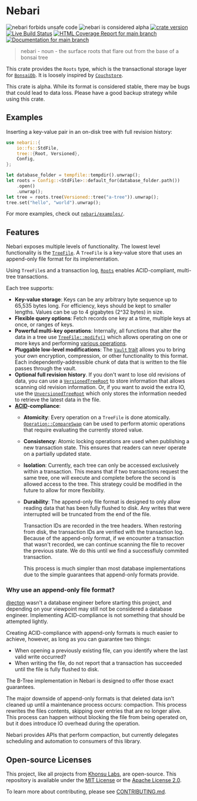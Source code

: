 # Nebari

![nebari forbids unsafe code](https://img.shields.io/badge/unsafe-forbid-success)
![nebari is considered alpha](https://img.shields.io/badge/status-alpha-orange)
[![crate version](https://img.shields.io/crates/v/nebari.svg)](https://crates.io/crates/nebari)
[![Live Build Status](https://img.shields.io/github/workflow/status/khonsulabs/nebari/Tests/main)](https://github.com/khonsulabs/nebari/actions?query=workflow:Tests)
[![HTML Coverage Report for `main` branch](https://khonsulabs.github.io/nebari/coverage/badge.svg)](https://nebari.bonsaidb.io/coverage/)
[![Documentation for `main` branch](https://img.shields.io/badge/docs-main-informational)](https://nebari.bonsaidb.io/main/nebari/)

> nebari - noun - the surface roots that flare out from the base of a bonsai tree

This crate provides the `Roots` type, which is the transactional storage layer
for [`BonsaiDb`](https://dev.bonsaidb.io/). It is loosely inspired by
[`Couchstore`](https://github.com/couchbase/couchstore).

This crate is alpha. While its format is considered stable, there may be bugs
that could lead to data loss. Please have a good backup strategy while using
this crate.

## Examples

Inserting a key-value pair in an on-disk tree with full revision history:

```rust
use nebari::{
    io::fs::StdFile,
    tree::{Root, Versioned},
    Config,
};

let database_folder = tempfile::tempdir().unwrap();
let roots = Config::<StdFile>::default_for(database_folder.path())
    .open()
    .unwrap();
let tree = roots.tree(Versioned::tree("a-tree")).unwrap();
tree.set("hello", "world").unwrap();
```

For more examples, check out [`nebari/examples/`](https://github.com/khonsulabs/nebari/tree/main/nebari/examples/).

## Features

Nebari exposes multiple levels of functionality. The lowest level functionality
is the
[`TreeFile`](https://nebari.bonsaidb.io/main/nebari/tree/struct.TreeFile.html).
A `TreeFile` is a key-value store that uses an append-only file format for its
implementation.

Using `TreeFile`s and a transaction log,
[`Roots`](https://nebari.bonsaidb.io/main/nebari/struct.Roots.html) enables
ACID-compliant, multi-tree transactions.

Each tree supports:

- **Key-value storage**: Keys can be any arbitrary byte sequence up to 65,535
  bytes long. For efficiency, keys should be kept to smaller lengths. Values can
  be up to 4 gigabytes (2^32 bytes) in size.
- **Flexible query options**: Fetch records one key at a time, multiple keys at
  once, or ranges of keys.
- **Powerful multi-key operations**: Internally, all functions that alter the
  data in a tree use
  [`TreeFile::modify()`](https://nebari.bonsaidb.io/main/nebari/tree/struct.TreeFile.html#method.modify)
  which allows operating on one or more keys and performing [various
  operations](https://nebari.bonsaidb.io/main/nebari/tree/enum.Operation.html).
- **Pluggable low-level modifications**: The [`Vault`
  trait](https://nebari.bonsaidb.io/main/nebari/trait.Vault.html) allows you to
  bring your own encryption, compression, or other functionality to this format.
  Each independently-addressible chunk of data that is written to the file
  passes through the vault.
- **Optional full revision history**. If you don't want to lose old revisions of
  data, you can use a
  [`VersionedTreeRoot`](https://nebari.bonsaidb.io/main/nebari/tree/struct.VersionedTreeRoot.html)
  to store information that allows scanning old revision information. Or, if you
  want to avoid the extra IO, use the
  [`UnversionedTreeRoot`](https://nebari.bonsaidb.io/main/nebari/tree/struct.UnversionedTreeRoot.html)
  which only stores the information needed to retrieve the latest data in the
  file.
- **[ACID](https://en.wikipedia.org/wiki/ACID)-compliance**:
  - **Atomicity**: Every operation on a `TreeFile` is done atomically.
    [`Operation::CompareSwap`](https://nebari.bonsaidb.io/main/nebari/tree/enum.Operation.html#variant.CompareSwap)
    can be used to perform atomic operations that require evaluating the
    currently stored value.
  - **Consistency**: Atomic locking operations are used when publishing a new
    transaction state. This ensures that readers can never operate on a partially
    updated state.
  - **Isolation**: Currently, each tree can only be accessed exclusively within
    a transaction. This means that if two transactions request the same tree,
    one will execute and complete before the second is allowed access to the
    tree. This strategy could be modified in the future to allow for more
    flexibility.
  - **Durability**: The append-only file format is designed to only allow
    reading data that has been fully flushed to disk. Any writes that were
    interrupted will be truncated from the end of the file.

    Transaction IDs are recorded in the tree headers. When restoring from disk,
    the transaction IDs are verified with the transaction log. Because of the
    append-only format, if we encounter a transaction that wasn't recorded, we
    can continue scanning the file to recover the previous state. We do this
    until we find a successfluly commited transaction.

    This process is much simpler than most database implementations due to the
    simple guarantees that append-only formats provide.

### Why use an append-only file format?

[@ecton](https://github.com/ecton) wasn't a database engineer before starting
this project, and depending on your viewpoint may still not be considered a
database engineer. Implementing ACID-compliance is not something that should be
attempted lightly.

Creating ACID-compliance with append-only formats is much easier to achieve,
however, as long as you can guarantee two things:

- When opening a previously existing file, can you identify where the last valid
  write occurred?
- When writing the file, do not report that a transaction has succeeded until
  the file is fully flushed to disk.

The B-Tree implementation in Nebari is designed to offer those exact guarantees.

The major downside of append-only formats is that deleted data isn't cleaned up
until a maintenance process occurs: compaction. This process rewrites the files
contents, skipping over entries that are no longer alive. This process can
happen without blocking the file from being operated on, but it does
introduce IO overhead during the operation.

Nebari provides APIs that perform compaction, but currently delegates scheduling
and automation to consumers of this library.

## Open-source Licenses

This project, like all projects from [Khonsu Labs](https://khonsulabs.com/), are
open-source. This repository is available under the [MIT License](./LICENSE-MIT)
or the [Apache License 2.0](./LICENSE-APACHE).

To learn more about contributing, please see [CONTRIBUTING.md](./CONTRIBUTING.md).
